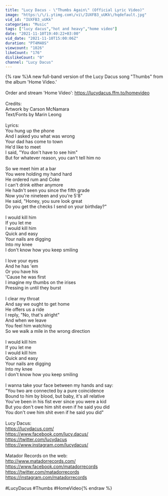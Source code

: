 ```yaml
---
title: "Lucy Dacus - \"Thumbs Again\" (Official Lyric Video)"
image: "https:\/\/i.ytimg.com\/vi\/IUXFB3_uUKk\/hqdefault.jpg"
vid_id: "IUXFB3_uUKk"
categories: "Music"
tags: ["lucy dacus","hot and heavy","home video"]
date: "2021-11-10T19:40:22+03:00"
vid_date: "2021-11-10T15:00:06Z"
duration: "PT4M40S"
viewcount: "1026"
likeCount: "176"
dislikeCount: "0"
channel: "Lucy Dacus"
---
```

{% raw %}A new full-band version of the Lucy Dacus song &quot;Thumbs&quot; from the album 'Home Video.'<br /><br />Order and stream 'Home Video': <a rel="nofollow" target="blank" href="https://lucydacus.ffm.to/homevideo">https://lucydacus.ffm.to/homevideo</a><br /><br />Credits:<br />Artwork by Carson  McNamara<br />Text/Fonts by Marin Leong<br /><br />Lyrics:<br />You hung up the phone<br />And I asked you what was wrong<br />Your dad has come to town<br />He'd like to meet<br />I said, &quot;You don't have to see him&quot;<br />But for whatever reason, you can't tell him no<br /><br />So we meet him at a bar<br />You were holding my hand hard<br />He ordered rum and Coke<br />I can't drink either anymore<br />He hadn't seen you since the fifth grade<br />Now you're nineteen and you're 5'8&quot;<br />He said, &quot;Honey, you sure look great<br />Do you get the checks I send on your birthday?&quot;<br /><br />I would kill him<br />If you let me<br />I would kill him<br />Quick and easy<br />Your nails are digging<br />Into my knee<br />I don't know how you keep smiling<br /><br />I love your eyеs<br />And he has 'em<br />Or you have his<br />'Causе he was first<br />I imagine my thumbs on the irises<br />Pressing in until they burst<br /><br />I clear my throat<br />And say we ought to get home<br />He offers us a ride<br />I reply, &quot;No, that's alright&quot;<br />And when we leave<br />You feel him watching<br />So we walk a mile in the wrong direction<br /><br />I would kill him<br />If you let me<br />I would kill him<br />Quick and easy<br />Your nails are digging<br />Into my knee<br />I don't know how you keep smiling<br /><br />I wanna take your face between my hands and say:<br />&quot;You two are connected by a pure coincidence<br />Bound to him by blood, but baby, it's all relative<br />You've been in his fist ever since you were a kid<br />But you don't owe him shit even if he said you did<br />You don't owe him shit even if he said you did&quot;<br /><br />Lucy Dacus:<br /><a rel="nofollow" target="blank" href="https://lucydacus.com/​">https://lucydacus.com/​</a><br /><a rel="nofollow" target="blank" href="https://www.facebook.com/lucy.dacus/​">https://www.facebook.com/lucy.dacus/​</a><br /><a rel="nofollow" target="blank" href="https://twitter.com/lucydacus​">https://twitter.com/lucydacus​</a><br /><a rel="nofollow" target="blank" href="https://www.instagram.com/lucydacus/">https://www.instagram.com/lucydacus/</a><br /><br />Matador Records on the web:<br /><a rel="nofollow" target="blank" href="http://www.matadorrecords.com/​">http://www.matadorrecords.com/​</a><br /><a rel="nofollow" target="blank" href="https://www.facebook.com/matadorrecords">https://www.facebook.com/matadorrecords</a><br /><a rel="nofollow" target="blank" href="https://twitter.com/matadorrecords​">https://twitter.com/matadorrecords​</a><br /><a rel="nofollow" target="blank" href="https://instagram.com/matadorrecords">https://instagram.com/matadorrecords</a><br /><br />#LucyDacus #Thumbs #HomeVideo{% endraw %}
